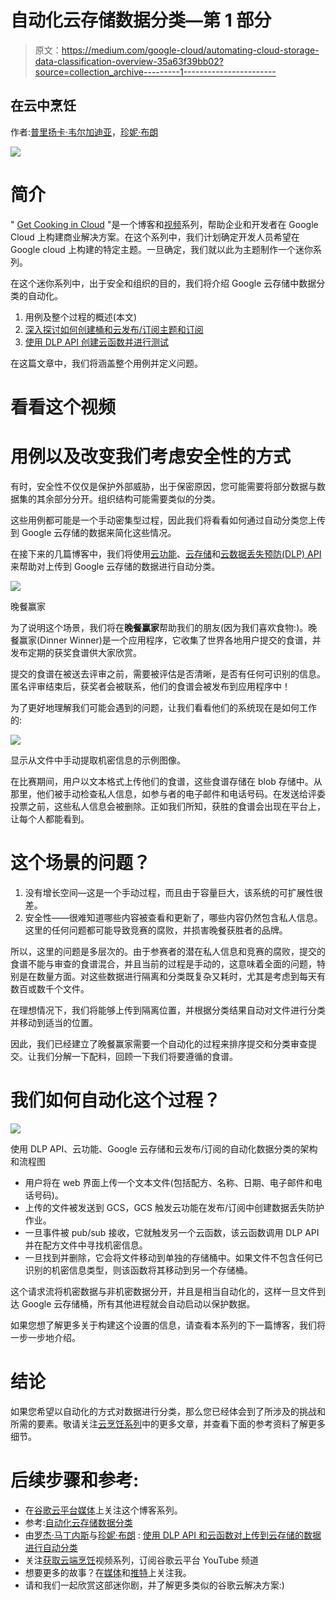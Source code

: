 # 自动化云存储数据分类—第 1 部分

> 原文：<https://medium.com/google-cloud/automating-cloud-storage-data-classification-overview-35a63f39bb02?source=collection_archive---------1----------------------->

## 在云中烹饪

作者:[普里扬卡·韦尔加迪亚](https://twitter.com/pvergadia)，[珍妮·布朗](https://twitter.com/jbrojbrojbro)

![](img/c4bcbde49cdae22ad3e3f5c644ded927.png)

# **简介**

" [Get Cooking in Cloud](/@pvergadia/get-cooking-in-cloud-an-introduction-5b3b90de534e) "是一个博客和[视频](https://www.youtube.com/playlist?list=PLIivdWyY5sqIOyeovvRapCjXCZykZMLAe)系列，帮助企业和开发者在 Google Cloud 上构建商业解决方案。在这个系列中，我们计划确定开发人员希望在 Google cloud 上构建的特定主题。一旦确定，我们就以此为主题制作一个迷你系列。

在这个迷你系列中，出于安全和组织的目的，我们将介绍 Google 云存储中数据分类的自动化。

1.  用例及整个过程的概述(本文)
2.  [深入探讨如何创建桶和云发布/订阅主题和订阅](/google-cloud/automating-cloud-storage-data-classification-setup-cloud-storage-and-pub-sub-8cacfcf8ba14)
3.  [使用 DLP API 创建云函数并进行测试](/google-cloud/automating-cloud-storage-data-classification-dlp-api-and-cloud-function-7546b3763203)

在这篇文章中，我们将涵盖整个用例并定义问题。

# 看看这个视频

# 用例以及改变我们考虑安全性的方式

有时，安全性不仅仅是保护外部威胁，出于保密原因，您可能需要将部分数据与数据集的其余部分分开。组织结构可能需要类似的分类。

这些用例都可能是一个手动密集型过程，因此我们将看看如何通过自动分类您上传到 Google 云存储的数据来简化这些情况。

在接下来的几篇博客中，我们将使用[云功能](https://cloud.google.com/functions)、[云存储](https://cloud.google.com/storage)和[云数据丢失预防(DLP) API](https://cloud.google.com/dlp) 来帮助对上传到 Google 云存储的数据进行自动分类。

![](img/eeee4054972d70d54d386d331255b701.png)

晚餐赢家

为了说明这个场景，我们将在**晚餐赢家**帮助我们的朋友(因为我们喜欢食物:)。晚餐赢家(Dinner Winner)是一个应用程序，它收集了世界各地用户提交的食谱，并发布定期的获奖食谱供大家欣赏。

提交的食谱在被送去评审之前，需要被评估是否清晰，是否有任何可识别的信息。匿名评审结束后，获奖者会被联系，他们的食谱会被发布到应用程序中！

为了更好地理解我们可能会遇到的问题，让我们看看他们的系统现在是如何工作的:

![](img/da776069c61efdcb084f771617399dcc.png)

显示从文件中手动提取机密信息的示例图像。

在比赛期间，用户以文本格式上传他们的食谱，这些食谱存储在 blob 存储中。从那里，他们被手动检查私人信息，如参与者的电子邮件和电话号码。在发送给评委投票之前，这些私人信息会被删除。正如我们所知，获胜的食谱会出现在平台上，让每个人都能看到。

# **这个场景的问题？**

1.  没有增长空间—这是一个手动过程，而且由于容量巨大，该系统的可扩展性很差。
2.  安全性——很难知道哪些内容被查看和更新了，哪些内容仍然包含私人信息。这里的任何问题都可能导致竞赛的腐败，并损害晚餐获胜者的品牌。

所以，这里的问题是多层次的。由于参赛者的潜在私人信息和竞赛的腐败，提交的食谱不能与审查的食谱混合，并且当前的过程是手动的，这意味着全面的问题，特别是在数量方面。对这些数据进行隔离和分类既复杂又耗时，尤其是考虑到每天有数百或数千个文件。

在理想情况下，我们将能够上传到隔离位置，并根据分类结果自动对文件进行分类并移动到适当的位置。

因此，我们已经建立了晚餐赢家需要一个自动化的过程来排序提交和分类审查提交。让我们分解一下配料，回顾一下我们将要遵循的食谱。

# **我们如何自动化这个过程？**

![](img/caba0c398c035a77cac136678e8dd007.png)

使用 DLP API、云功能、Google 云存储和云发布/订阅的自动化数据分类的架构和流程图

*   用户将在 web 界面上传一个文本文件(包括配方、名称、日期、电子邮件和电话号码)。
*   上传的文件被发送到 GCS，GCS 触发云功能在发布/订阅中创建数据丢失防护作业。
*   一旦事件被 pub/sub 接收，它就触发另一个云函数，该云函数调用 DLP API 并在配方文件中寻找机密信息。
*   一旦找到并删除，它会将文件移动到单独的存储桶中。如果文件不包含任何已识别的机密信息类型，则该函数将其移动到另一个存储桶。

这个请求流将机密数据与非机密数据分开，并且是相当自动化的，这样一旦文件到达 Google 云存储桶，所有其他进程就会自动启动以保护数据。

如果您想了解更多关于构建这个设置的信息，请查看本系列的下一篇博客，我们将一步一步地介绍。

# 结论

如果您希望以自动化的方式对数据进行分类，那么您已经体会到了所涉及的挑战和所需的要素。敬请关注[云烹饪系列](/@pvergadia/get-cooking-in-cloud-an-introduction-5b3b90de534e)中的更多文章，并查看下面的参考资料了解更多细节。

# 后续步骤和参考:

*   在[谷歌云平台媒体](https://medium.com/google-cloud)上关注这个博客系列。
*   参考:[自动化云存储数据分类](https://cloud.google.com/solutions/automating-classification-of-data-uploaded-to-cloud-storage?utm_source=youtube&utm_medium=Unpaidsocial&utm_campaign=pri-20200213-Automating-Classification)
*   由[罗杰·马丁内斯](https://medium.com/u/e7724d73a96?source=post_page-----35a63f39bb02--------------------------------)与[珍妮·布朗](https://medium.com/u/155d53c7be8b?source=post_page-----35a63f39bb02--------------------------------) : [使用 DLP API 和云函数对上传到云存储的数据进行自动分类](https://codelabs.developers.google.com/codelabs/cloud-storage-dlp-functions/#0)
*   关注[获取云端烹饪](https://www.youtube.com/watch?v=pxp7uYUjH_M)视频系列，订阅谷歌云平台 YouTube 频道
*   想要更多的故事？在[媒体](/@pvergadia/)和[推特](https://twitter.com/pvergadia)上关注我。
*   请和我们一起欣赏这部迷你剧，并了解更多类似的谷歌云解决方案:)